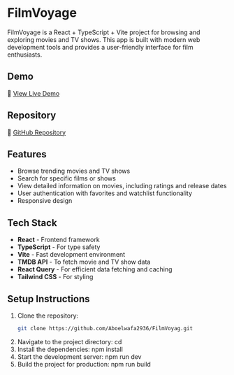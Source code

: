# FilmVoyage

FilmVoyage is a React + TypeScript + Vite project for browsing and exploring movies and TV shows. This app is built with modern web development tools and provides a user-friendly interface for film enthusiasts.

## Demo

🔗 [View Live Demo](https://Aboelwafa2936/.github.io/FilmVoya)

## Repository

🔗 [GitHub Repository](https://github.com/Aboelwafa2936/FilmVoyag)

## Features

- Browse trending movies and TV shows
- Search for specific films or shows
- View detailed information on movies, including ratings and release dates
- User authentication with favorites and watchlist functionality
- Responsive design

## Tech Stack

- **React** - Frontend framework
- **TypeScript** - For type safety
- **Vite** - Fast development environment
- **TMDB API** - To fetch movie and TV show data
- **React Query** - For efficient data fetching and caching
- **Tailwind CSS** - For styling

## Setup Instructions

1. Clone the repository:
   ```bash
   git clone https://github.com/Aboelwafa2936/FilmVoyag.git
2. Navigate to the project directory:
  cd <FilmVoyag>
3. Install the dependencies:
   npm install
4. Start the development server:
   npm run dev
5. Build the project for production:
    npm run build   
